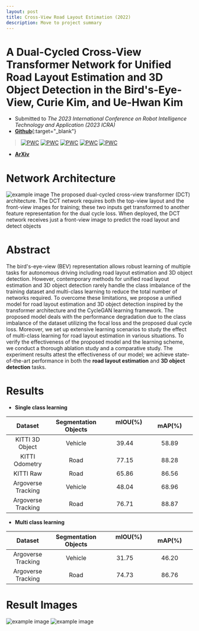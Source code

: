 ```yaml
---
layout: post
title: Cross-View Road Layout Estimation (2022)
description: Move to project summary
---
```


A Dual-Cycled Cross-View Transformer Network for Unified Road Layout Estimation and 3D Object Detection in the Bird's-Eye-View, Curie Kim, and Ue-Hwan Kim
============
* Submitted to *The 2023 International Conference on Robot Intelligence Technology and Application (2023 ICRA)*
* [**Github**](https://github.com/AutoCompSysLab/DCTNet){:target="_blank"}

> [![PWC](https://img.shields.io/endpoint.svg?url=https://paperswithcode.com/badge/a-dual-cycled-cross-view-transformer-network/monocular-cross-view-road-scene-parsing-1)](https://paperswithcode.com/sota/monocular-cross-view-road-scene-parsing-1?p=a-dual-cycled-cross-view-transformer-network)
[![PWC](https://img.shields.io/endpoint.svg?url=https://paperswithcode.com/badge/a-dual-cycled-cross-view-transformer-network/monocular-cross-view-road-scene-parsing-road-2)](https://paperswithcode.com/sota/monocular-cross-view-road-scene-parsing-road-2?p=a-dual-cycled-cross-view-transformer-network)
[![PWC](https://img.shields.io/endpoint.svg?url=https://paperswithcode.com/badge/a-dual-cycled-cross-view-transformer-network/monocular-cross-view-road-scene-parsing)](https://paperswithcode.com/sota/monocular-cross-view-road-scene-parsing?p=a-dual-cycled-cross-view-transformer-network)
[![PWC](https://img.shields.io/endpoint.svg?url=https://paperswithcode.com/badge/a-dual-cycled-cross-view-transformer-network/monocular-cross-view-road-scene-parsing-road)](https://paperswithcode.com/sota/monocular-cross-view-road-scene-parsing-road?p=a-dual-cycled-cross-view-transformer-network)
[![PWC](https://img.shields.io/endpoint.svg?url=https://paperswithcode.com/badge/a-dual-cycled-cross-view-transformer-network/monocular-cross-view-road-scene-parsing-road-1)](https://paperswithcode.com/sota/monocular-cross-view-road-scene-parsing-road-1?p=a-dual-cycled-cross-view-transformer-network)


* [**ArXiv**](https://arxiv.org/abs/2209.08844)

Network Architecture
============
![example image](https://user-images.githubusercontent.com/17980462/191461740-47ae6379-439a-4af3-bed9-ff60cc678b8d.png )
The proposed dual-cycled cross-view transformer (DCT) architecture. The DCT network requires both the top-view layout and the front-view
images for training; these two inputs get transformed to another feature representation for the dual cycle loss. When deployed, the DCT network receives just a front-view image to predict the road layout and detect objects


Abstract
============
The bird's-eye-view (BEV) representation allows robust learning of multiple tasks for autonomous driving including road layout estimation and 3D object detection. However, contemporary methods for unified road layout estimation and 3D object detection rarely handle the class imbalance of the training dataset and multi-class learning to reduce the total number of networks required. To overcome these limitations, we propose a unified model for road layout estimation and 3D object detection inspired by the transformer architecture and the CycleGAN learning framework. The proposed model deals with the performance degradation due to the class imbalance of the dataset utilizing the focal loss and the proposed dual cycle loss. Moreover, we set up extensive learning scenarios to study the effect of multi-class learning for road layout estimation in various situations. To verify the effectiveness of the proposed model and the learning scheme, we conduct a thorough ablation study and a comparative study. The experiment results attest the effectiveness of our model; we achieve state-of-the-art performance in both the **road layout estimation** and **3D object detection** tasks.



Results
============

* **Single class learning**

| Dataset           |Segmentation Objects   | &nbsp;&nbsp;&nbsp;&nbsp;&nbsp;mIOU(%) &nbsp;&nbsp;&nbsp;&nbsp;&nbsp;| &nbsp;&nbsp;&nbsp;&nbsp;&nbsp;mAP(%)&nbsp;&nbsp;&nbsp;&nbsp;&nbsp;|                                                                                                 
| :----------------: |:---------------------: | :-------:| :-----:|                                                                                                           
| KITTI 3D Object   | Vehicle               |  39.44  | 58.89 | 
| KITTI Odometry    | Road                  |  77.15  | 88.28 | 
| KITTI Raw         | Road                  |  65.86  | 86.56 | 
| Argoverse Tracking| Vehicle               |  48.04  | 68.96 |
| Argoverse Tracking| Road                  |  76.71  | 88.87 | 

* **Multi class learning**

| Dataset           |Segmentation Objects   | &nbsp;&nbsp;&nbsp;&nbsp;&nbsp;mIOU(%) &nbsp;&nbsp;&nbsp;&nbsp;&nbsp;| &nbsp;&nbsp;&nbsp;&nbsp;&nbsp;mAP(%)&nbsp;&nbsp;&nbsp;&nbsp;&nbsp;|                                                                                                 
| :--------:           | :-----:     | :----:   | :----: | 
| Argoverse Tracking | Vehicle    |  31.75  | 46.20 |
| Argoverse Tracking | Road    |  74.73  | 86.76  |  





Result Images
============


![example image](https://user-images.githubusercontent.com/17980462/191462025-9de54e5d-dc55-4bda-ac81-b8c788a6be95.png "An exemplary image")
![example image](https://user-images.githubusercontent.com/17980462/191462014-22d4f561-7ded-4cdf-9e5d-db7cdbb0aa48.png "An exemplary image")
